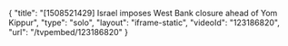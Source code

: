 {
    "title": "[1508521429] Israel imposes West Bank closure ahead of Yom Kippur",
    "type": "solo",
    "layout": "iframe-static",
    "videoId": "123186820",
    "url": "\/tvpembed\/123186820"
}